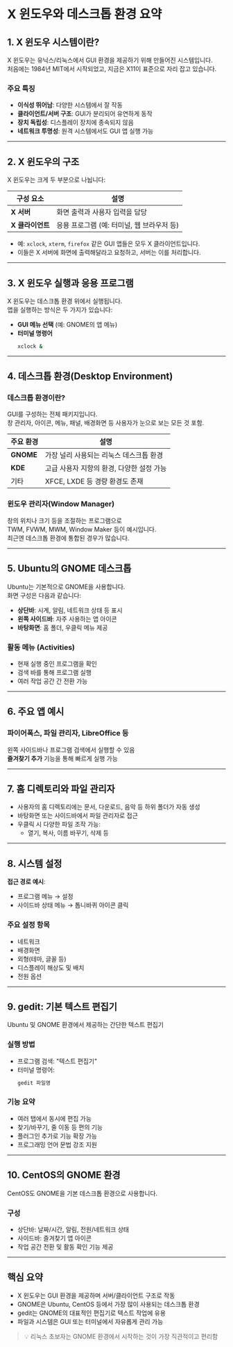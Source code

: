 # X 윈도우와 데스크톱 환경 요약

## 1. X 윈도우 시스템이란?

X 윈도우는 유닉스/리눅스에서 GUI 환경을 제공하기 위해 만들어진 시스템입니다.  
처음에는 1984년 MIT에서 시작되었고, 지금은 X11이 표준으로 자리 잡고 있습니다.

### 주요 특징
- **이식성 뛰어남**: 다양한 시스템에서 잘 작동  
- **클라이언트/서버 구조**: GUI가 분리되어 유연하게 동작  
- **장치 독립성**: 디스플레이 장치에 종속되지 않음  
- **네트워크 투명성**: 원격 시스템에서도 GUI 앱 실행 가능

---

## 2. X 윈도우의 구조

X 윈도우는 크게 두 부분으로 나뉩니다:

| 구성 요소   | 설명 |
|-------------|------|
| **X 서버** | 화면 출력과 사용자 입력을 담당 |
| **X 클라이언트** | 응용 프로그램 (예: 터미널, 웹 브라우저 등) |

- 예: `xclock`, `xterm`, `firefox` 같은 GUI 앱들은 모두 X 클라이언트입니다.  
- 이들은 X 서버에 화면에 출력해달라고 요청하고, 서버는 이를 처리합니다.

---

## 3. X 윈도우 실행과 응용 프로그램

X 윈도우는 데스크톱 환경 위에서 실행됩니다.  
앱을 실행하는 방식은 두 가지가 있습니다:

- **GUI 메뉴 선택** (예: GNOME의 앱 메뉴)
- **터미널 명령어**  
  ```bash
  xclock &
  ```

---

## 4. 데스크톱 환경(Desktop Environment)

### 데스크톱 환경이란?

GUI를 구성하는 전체 패키지입니다.  
창 관리자, 아이콘, 메뉴, 패널, 배경화면 등 사용자가 눈으로 보는 모든 것 포함.

| 주요 환경 | 설명 |
|-----------|------|
| **GNOME** | 가장 널리 사용되는 리눅스 데스크톱 환경 |
| **KDE**   | 고급 사용자 지향의 환경, 다양한 설정 가능 |
| 기타      | XFCE, LXDE 등 경량 환경도 존재 |

### 윈도우 관리자(Window Manager)

창의 위치나 크기 등을 조절하는 프로그램으로  
TWM, FVWM, MWM, Window Maker 등이 예시입니다.  
최근엔 데스크톱 환경에 통합된 경우가 많습니다.

---

## 5. Ubuntu의 GNOME 데스크톱

Ubuntu는 기본적으로 GNOME을 사용합니다.  
화면 구성은 다음과 같습니다:

- **상단바**: 시계, 알림, 네트워크 상태 등 표시  
- **왼쪽 사이드바**: 자주 사용하는 앱 아이콘  
- **바탕화면**: 홈 폴더, 우클릭 메뉴 제공  

### 활동 메뉴 (Activities)

- 현재 실행 중인 프로그램을 확인  
- 검색 바를 통해 프로그램 실행  
- 여러 작업 공간 간 전환 가능

---

## 6. 주요 앱 예시

### 파이어폭스, 파일 관리자, LibreOffice 등

왼쪽 사이드바나 프로그램 검색에서 실행할 수 있음  
**즐겨찾기 추가** 기능을 통해 빠르게 실행 가능

---

## 7. 홈 디렉토리와 파일 관리자

- 사용자의 홈 디렉토리에는 문서, 다운로드, 음악 등 하위 폴더가 자동 생성  
- 바탕화면 또는 사이드바에서 파일 관리자로 접근  
- 우클릭 시 다양한 파일 조작 가능:  
  - 열기, 복사, 이름 바꾸기, 삭제 등

---

## 8. 시스템 설정

**접근 경로 예시**:
- 프로그램 메뉴 → 설정
- 사이드바 상태 메뉴 → 톱니바퀴 아이콘 클릭

### 주요 설정 항목
- 네트워크
- 배경화면
- 외형(테마, 글꼴 등)
- 디스플레이 해상도 및 배치
- 전원 옵션

---

## 9. gedit: 기본 텍스트 편집기

Ubuntu 및 GNOME 환경에서 제공하는 간단한 텍스트 편집기

### 실행 방법
- 프로그램 검색: "텍스트 편집기"
- 터미널 명령어:  
  ```bash
  gedit 파일명
  ```

### 기능 요약
- 여러 탭에서 동시에 편집 가능  
- 찾기/바꾸기, 줄 이동 등 편의 기능  
- 플러그인 추가로 기능 확장 가능  
- 프로그래밍 언어 문법 강조 지원

---

## 10. CentOS의 GNOME 환경

CentOS도 GNOME을 기본 데스크톱 환경으로 사용합니다.

### 구성
- 상단바: 날짜/시간, 알림, 전원/네트워크 상태  
- 사이드바: 즐겨찾기 앱 아이콘  
- 작업 공간 전환 및 활동 확인 기능 제공

---

## 핵심 요약

- X 윈도우는 GUI 환경을 제공하며 서버/클라이언트 구조로 작동  
- GNOME은 Ubuntu, CentOS 등에서 가장 많이 사용되는 데스크톱 환경  
- gedit는 GNOME의 대표적인 편집기로 텍스트 작업에 유용  
- 파일과 시스템은 GUI 또는 터미널에서 자유롭게 관리 가능

> 💡 리눅스 초보자는 GNOME 환경에서 시작하는 것이 가장 직관적이고 편리함
